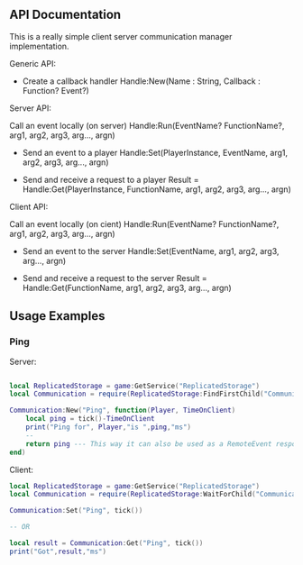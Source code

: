 ## API Documentation

This is a really simple client server communication manager implementation. 

Generic API: 

- Create a callback handler
Handle:New(Name : String, Callback : Function? Event?)


Server API: 

Call an event locally (on server)
Handle:Run(EventName? FunctionName?, arg1, arg2, arg3, arg..., argn)

- Send an event to a player 
Handle:Set(PlayerInstance, EventName, arg1, arg2, arg3, arg..., argn)

- Send and receive a request to a player
Result = Handle:Get(PlayerInstance, FunctionName, arg1, arg2, arg3, arg..., argn)


Client API: 

Call an event locally (on cient)
Handle:Run(EventName? FunctionName?, arg1, arg2, arg3, arg..., argn)

- Send an event to the server
Handle:Set(EventName, arg1, arg2, arg3, arg..., argn)

- Send and receive a request to the server
Result = Handle:Get(FunctionName, arg1, arg2, arg3, arg..., argn)


## Usage Examples

### Ping
Server: 

```lua

local ReplicatedStorage = game:GetService("ReplicatedStorage")
local Communication = require(ReplicatedStorage:FindFirstChild("Communication"))

Communication:New("Ping", function(Player, TimeOnClient)
    local ping = tick()-TimeOnClient
    print("Ping for", Player,"is ",ping,"ms")
    --
    return ping --- This way it can also be used as a RemoteEvent response but doesnt need to be
end)

```

Client:

```lua 
local ReplicatedStorage = game:GetService("ReplicatedStorage")
local Communication = require(ReplicatedStorage:WaitForChild("Communication"))

Communication:Set("Ping", tick())

-- OR 

local result = Communication:Get("Ping", tick())
print("Got",result,"ms")

```